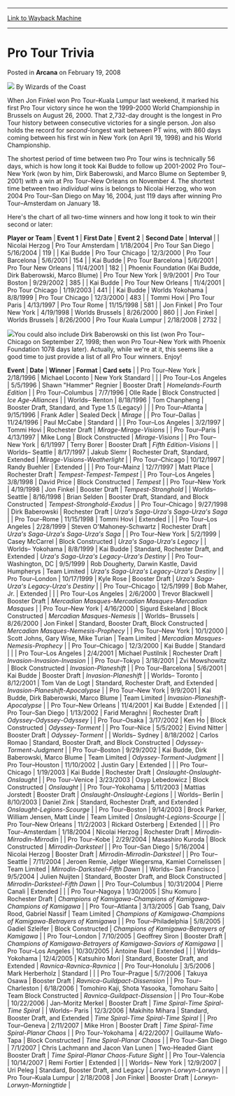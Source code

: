 
---
[Link to Wayback Machine](https://web.archive.org/web/20220119121923/https://magic.wizards.com/en/articles/archive/arcana/pro-tour-trivia-2008-02-19)

[_metadata_:author]:- "Wizards of the Coast"
[_metadata_:description]:- "When Jon Finkel won Pro Tour–Kuala Lumpur last weekend, it marked his first Pro Tour victory since he won the 1999-2000 World Championship in Brussels on August 26, 2000. That 2,732-day drought is the longest in Pro Tour history between consecutive victories for a single person."
[_metadata_:generator]:- "Drupal 7 (http://drupal.org)"
[_metadata_:node]:- "603261"
[_metadata_:publish_date]:- "2008-02-19"
[_metadata_:source]:- "div-main-content"
[_metadata_:title]:- "Pro Tour Trivia"
[_metadata_:wayback_capture_timestamp]:- "2022-01-19 12:19:23"
[_metadata_:wayback_raw_url]:- "https://web.archive.org/web/20220119121923id_/https://magic.wizards.com/en/articles/archive/arcana/pro-tour-trivia-2008-02-19"
[_metadata_:wayback_url]:- "https://magic.wizards.com/en/articles/archive/arcana/pro-tour-trivia-2008-02-19"
---


Pro Tour Trivia
===============



 Posted in **Arcana**
 on February 19, 2008 






![](https://media.magic.wizards.com/styles/auth_small/public/images/person/wizards_author.jpg)
By Wizards of the Coast











When Jon Finkel won Pro Tour–Kuala Lumpur last weekend, it marked his first Pro Tour victory since he won the 1999-2000 World Championship in Brussels on August 26, 2000. That 2,732-day drought is the longest in Pro Tour history between consecutive victories for a single person. Jon also holds the record for *second*-longest wait between PT wins, with 860 days coming between his first win in New York (on April 19, 1998) and his World Championship.

The shortest period of time between two Pro Tour wins is technically 56 days, which is how long it took Kai Budde to follow up 2001-2002 Pro Tour–New York (won by him, Dirk Baberowski, and Marco Blume on September 9, 2001) with a win at Pro Tour–New Orleans on November 4. The shortest time between two *individual* wins is belongs to Nicolai Herzog, who won 2004 Pro Tour–San Diego on May 16, 2004, just 119 days after winning Pro Tour–Amsterdam on January 18.

Here's the chart of all two-time winners and how long it took to win their second or later:



 **Player or Team** | **Event 1** | **First Date** | **Event 2** | **Second Date** | **Interval** |
| Nicolai Herzog | Pro Tour Amsterdam | 1/18/2004 | Pro Tour San Diego | 5/16/2004 | 119 |
| Kai Budde | Pro Tour Chicago | 12/3/2000 | Pro Tour Barcelona | 5/6/2001 | 154 |
| Kai Budde | Pro Tour Barcelona | 5/6/2001 | Pro Tour New Orleans | 11/4/2001 | 182 |
| Phoenix Foundation (Kai Budde, Dirk Baberowski, Marco Blume) | Pro Tour New York | 9/9/2001 | Pro Tour Boston | 9/29/2002 | 385 |
| Kai Budde | Pro Tour New Orleans | 11/4/2001 | Pro Tour Chicago | 1/19/2003 | 441 |
| Kai Budde | Worlds Yokohama | 8/8/1999 | Pro Tour Chicago | 12/3/2000 | 483 |
| Tommi Hovi | Pro Tour Paris | 4/13/1997 | Pro Tour Rome | 11/15/1998 | 581 |
| Jon Finkel | Pro Tour New York | 4/19/1998 | Worlds Brussels | 8/26/2000 | 860 |
| Jon Finkel | Worlds Brussels | 8/26/2000 | Pro Tour Kuala Lumpur | 2/18/2008 | 2732 |

![](https://media.magic.wizards.com/image_legacy_migration/magic/images/mtgcom/arcana1000/1529_PT1.jpg)You could also include Dirk Baberowski on this list (won Pro Tour–Chicago on September 27, 1998; then won Pro Tour–New York with Phoenix Foundation 1078 days later). Actually, while we're at it, this seems like a good time to just provide a list of all Pro Tour winners. Enjoy!

  


 **Event** | **Date** | **Winner** | **Format** | **Card sets** |
| Pro Tour–New York | 2/18/1996 | Michael Loconto | New York Standard |  |
| Pro Tour–Los Angeles | 5/5/1996 | Shawn "Hammer" Regnier | Booster Draft | *Homelands*-*Fourth Edition* |
| Pro Tour–Columbus | 7/7/1996 | Olle Rade | Block Constructed | *Ice Age*-*Alliances* |
| Worlds– Renton | 8/18/1996 | Tom Chanpheng | Booster Draft, Standard, and Type 1.5 (Legacy) |  |
| Pro Tour–Atlanta | 9/15/1996 | Frank Adler | Sealed Deck | *Mirage* |
| Pro Tour–Dallas | 11/24/1996 | Paul McCabe | Standard |  |
| Pro Tour–Los Angeles | 3/2/1997 | Tommi Hovi | Rochester Draft | *Mirage*-*Mirage*-*Visions* |
| Pro Tour–Paris | 4/13/1997 | Mike Long | Block Constructed | *Mirage*-*Visions* |
| Pro Tour–New York | 6/1/1997 | Terry Borer | Booster Draft | *Fifth Edition*-*Visions* |
| Worlds– Seattle | 8/17/1997 | Jakub Slemr | Rochester Draft, Standard, Extended | *Mirage*-*Visions*-*Weatherlight* |
| Pro Tour–Chicago | 10/12/1997 | Randy Buehler | Extended |  |
| Pro Tour–Mainz | 12/7/1997 | Matt Place | Rochester Draft | *Tempest*-*Tempest*-*Tempest* |
| Pro Tour–Los Angeles | 3/8/1998 | David Price | Block Constructed | *Tempest* |
| Pro Tour–New York | 4/19/1998 | Jon Finkel | Booster Draft | *Tempest*-*Stronghold* |
| Worlds– Seattle | 8/16/1998 | Brian Selden | Booster Draft, Standard, and Block Constructed | *Tempest*-*Stronghold*-*Exodus* |
| Pro Tour–Chicago | 9/27/1998 | Dirk Baberowski | Rochester Draft | *Urza's Saga*-*Urza's Saga*-*Urza's Saga* |
| Pro Tour–Rome | 11/15/1998 | Tommi Hovi | Extended |  |
| Pro Tour–Los Angeles | 2/28/1999 | Steven O'Mahoney-Schwartz | Rochester Draft | *Urza's Saga*-*Urza's Saga*-*Urza's Saga* |
| Pro Tour–New York | 5/2/1999 | Casey McCarrel | Block Constructed | *Urza's Saga*-*Urza's Legacy* |
| Worlds– Yokohama | 8/8/1999 | Kai Budde | Standard, Rochester Draft, and Extended | *Urza's Saga*-*Urza's Legacy*-*Urza's Destiny* |
| Pro Tour–Washington, DC | 9/5/1999 | Rob Dougherty, Darwin Kastle, David Humpherys | Team Limited | *Urza's Saga*-*Urza's Legacy*-*Urza's Destiny* |
| Pro Tour–London | 10/17/1999 | Kyle Rose | Booster Draft | *Urza's Saga*-*Urza's Legacy*-*Urza's Destiny* |
| Pro Tour–Chicago | 12/5/1999 | Bob Maher, Jr. | Extended |  |
| Pro Tour–Los Angeles | 2/6/2000 | Trevor Blackwell | Booster Draft | *Mercadian Masques*-*Mercadian Masques*-*Mercadian Masques* |
| Pro Tour–New York | 4/16/2000 | Sigurd Eskeland | Block Constructed | *Mercadian Masques*-*Nemesis* |
| Worlds– Brussels | 8/26/2000 | Jon Finkel | Standard, Booster Draft, Block Constructed | *Mercadian Masques*-*Nemesis*-*Prophecy* |
| Pro Tour–New York | 10/1/2000 | Scott Johns, Gary Wise, Mike Turian | Team Limited | *Mercadian Masques*-*Nemesis*-*Prophecy* |
| Pro Tour–Chicago | 12/3/2000 | Kai Budde | Standard |  |
| Pro Tour–Los Angeles | 2/4/2001 | Michael Pustilnik | Rochester Draft | *Invasion*-*Invasion*-*Invasion* |
| Pro Tour–Tokyo | 3/18/2001 | Zvi Mowshowitz | Block Constructed | *Invasion*-*Planeshift* |
| Pro Tour–Barcelona | 5/6/2001 | Kai Budde | Booster Draft | *Invasion*-*Planeshift* |
| Worlds– Toronto | 8/12/2001 | Tom Van de Logt | Standard, Rochester Draft, and Extended | *Invasion*-*Planeshift*-*Apocalypse* |
| Pro Tour–New York | 9/9/2001 | Kai Budde, Dirk Baberowski, Marco Blume | Team Limited | *Invasion*-*Planeshift*-*Apocalypse* |
| Pro Tour–New Orleans | 11/4/2001 | Kai Budde | Extended |  |
| Pro Tour–San Diego | 1/13/2002 | Farid Meraghni | Rochester Draft | *Odyssey*-*Odyssey*-*Odyssey* |
| Pro Tour–Osaka | 3/17/2002 | Ken Ho | Block Constructed | *Odyssey*-*Torment* |
| Pro Tour–Nice | 5/5/2002 | Eivind Nitter | Booster Draft | *Odyssey*-*Torment* |
| Worlds– Sydney | 8/18/2002 | Carlos Romao | Standard, Booster Draft, and Block Constructed | *Odyssey*-*Torment*-*Judgment* |
| Pro Tour–Boston | 9/29/2002 | Kai Budde, Dirk Baberowski, Marco Blume | Team Limited | *Odyssey*-*Torment*-*Judgment* |
| Pro Tour–Houston | 11/10/2002 | Justin Gary | Extended |  |
| Pro Tour–Chicago | 1/19/2003 | Kai Budde | Rochester Draft | *Onslaught*-*Onslaught*-*Onslaught* |
| Pro Tour–Venice | 3/23/2003 | Osyp Lebedowicz | Block Constructed | *Onslaught* |
| Pro Tour–Yokohama | 5/11/2003 | Mattias Jorstedt | Booster Draft | *Onslaught*-*Onslaught*-*Legions* |
| Worlds– Berlin | 8/10/2003 | Daniel Zink | Standard, Rochester Draft, and Extended | *Onslaught*-*Legions*-*Scourge* |
| Pro Tour–Boston | 9/14/2003 | Brock Parker, William Jensen, Matt Linde | Team Limited | *Onslaught*-*Legions*-*Scourge* |
| Pro Tour–New Orleans | 11/2/2003 | Rickard Osterberg | Extended |  |
| Pro Tour–Amsterdam | 1/18/2004 | Nicolai Herzog | Rochester Draft | *Mirrodin*-*Mirrodin*-*Mirrodin* |
| Pro Tour–Kobe | 2/29/2004 | Masashiro Kuroda | Block Constructed | *Mirrodin*-*Darksteel* |
| Pro Tour–San Diego | 5/16/2004 | Nicolai Herzog | Booster Draft | *Mirrodin*-*Mirrodin*-*Darksteel* |
| Pro Tour–Seattle | 7/11/2004 | Jeroen Remie, Jelger Wiegersma, Kamiel Cornelissen | Team Limited | *Mirrodin*-*Darksteel*-*Fifth Dawn* |
| Worlds– San Francisco | 9/5/2004 | Julien Nuijten | Standard, Booster Draft, and Block Constructed | *Mirrodin*-*Darksteel*-*Fifth Dawn* |
| Pro Tour–Columbus | 10/31/2004 | Pierre Canali | Extended |  |
| Pro Tour–Nagoya | 1/30/2005 | Shu Komuro | Rochester Draft | *Champions of Kamigawa*-*Champions of Kamigawa*-*Champions of Kamigawa* |
| Pro Tour–Atlanta | 3/13/2005 | Gab Tsang, Daiv Rood, Gabriel Nassif | Team Limited | *Champions of Kamigawa*-*Champions of Kamigawa*-*Betrayers of Kamigawa* |
| Pro Tour–Philadelphia | 5/8/2005 | Gadiel Szleifer | Block Constructed | *Champions of Kamigawa*-*Betrayers of Kamigawa* |
| Pro Tour–London | 7/10/2005 | Geoffrey Siron | Booster Draft | *Champions of Kamigawa*-*Betrayers of Kamigawa*-*Saviors of Kamigawa* |
| Pro Tour–Los Angeles | 10/30/2005 | Antoine Ruel | Extended |  |
| Worlds– Yokohama | 12/4/2005 | Katsuhiro Mori | Standard, Booster Draft, and Extended | *Ravnica*-*Ravnica*-*Ravnica* |
| Pro Tour–Honolulu | 3/5/2006 | Mark Herberholz | Standard |  |
| Pro Tour–Prague | 5/7/2006 | Takuya Osawa | Booster Draft | *Ravnica*-*Guildpact*-*Dissension* |
| Pro Tour–Charleston | 6/18/2006 | Tomohiro Kaji, Shota Yasooka, Tomoharu Saito | Team Block Constructed | *Ravnica*-*Guildpact*-*Dissension* |
| Pro Tour–Kobe | 10/22/2006 | Jan-Moritz Merkel | Booster Draft | *Time Spiral*-*Time Spiral*-*Time Spiral* |
| Worlds– Paris | 12/3/2006 | Makihito Mihara | Standard, Booster Draft, and Extended | *Time Spiral*-*Time Spiral*-*Time Spiral* |
| Pro Tour–Geneva | 2/11/2007 | Mike Hron | Booster Draft | *Time Spiral*-*Time Spiral*-*Planar Chaos* |
| Pro Tour–Yokohama | 4/22/2007 | Guillaume Wafo-Tapa | Block Constructed | *Time Spiral*-*Planar Chaos* |
| Pro Tour–San Diego | 7/1/2007 | Chris Lachmann and Jacon Van Lunen | Two-Headed Giant Booster Draft | *Time Spiral*-*Planar Chaos*-*Future Sight* |
| Pro Tour–Valencia | 10/14/2007 | Remi Fortier | Extended |  |
| Worlds– New York | 12/9/2007 | Uri Peleg | Standard, Booster Draft, and Legacy | *Lorwyn*-*Lorwyn*-*Lorwyn* |
| Pro Tour–Kuala Lumpur | 2/18/2008 | Jon Finkel | Booster Draft | *Lorwyn*-*Lorwyn*-*Morningtide* |







